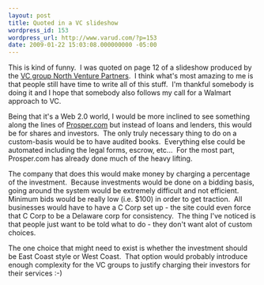 ```yaml
---
layout: post
title: Quoted in a VC slideshow
wordpress_id: 153
wordpress_url: http://www.varud.com/?p=153
date: 2009-01-22 15:03:08.000000000 -05:00
---
```

This is kind of funny.  I was quoted on page 12 of a slideshow produced by the <a href="http://www.slideshare.net/NorthVenturePartners/breaking-through-the-broken-the-transparent-guide-to-overcoming-the-inefficiencies-in-early-stage-venture-capital-presentation">VC group North Venture Partners</a>.  I think what's most amazing to me is that people still have time to write all of this stuff.  I'm thankful somebody is doing it and I hope that somebody also follows my call for a Walmart approach to VC.

Being that it's a Web 2.0 world, I would be more inclined to see something along the lines of <a href="http://www.prosper.com">Prosper.com</a> but instead of loans and lenders, this would be for shares and investors.  The only truly necessary thing to do on a custom-basis would be to have audited books.  Everything else could be automated including the legal forms, escrow, etc...  For the most part, Prosper.com has already done much of the heavy lifting.

The company that does this would make money by charging a percentage of the investment.  Because investments would be done on a bidding basis, going around the system would be extremely difficult and not efficient.  Minimum bids would be really low (i.e. $100) in order to get traction.  All businesses would have to have a C Corp set up - the site could even force that C Corp to be a Delaware corp for consistency.  The thing I've noticed is that people just want to be told what to do - they don't want alot of custom choices.

The one choice that might need to exist is whether the investment should be East Coast style or West Coast.  That option would probably introduce enough complexity for the VC groups to justify charging their investors for their services :-)
